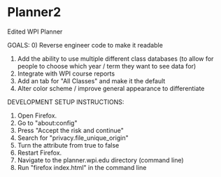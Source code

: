 # Planner2
Edited WPI Planner

GOALS:
0) Reverse engineer code to make it readable
1) Add the ability to use multiple different class databases (to allow for people to choose which year / term they want to see data for)
2) Integrate with WPI course reports
3) Add an tab for "All Classes" and make it the default
4) Alter color scheme / improve general appearance to differentiate 


DEVELOPMENT SETUP INSTRUCTIONS:
1) Open Firefox.
2) Go to "about:config"
3) Press "Accept the risk and continue"
4) Search for "privacy.file_unique_origin"
5) Turn the attribute from true to false
6) Restart Firefox.
7) Navigate to the planner.wpi.edu directory (command line)
8) Run "firefox index.html" in the command line
